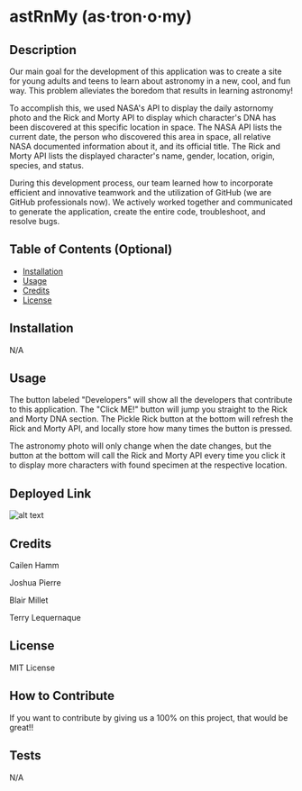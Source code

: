 # astRnMy (as·tron·o·my)

## Description

Our main goal for the development of this application was to create a site for young adults and teens to learn about astronomy in a new, cool, and fun way. This problem alleviates the boredom that results in learning astronomy!

To accomplish this, we used NASA's API to display the daily astornomy photo and the Rick and Morty API to display which character's DNA has been discovered at this specific location in space. 
The NASA API lists the current date, the person who discovered this area in space, all relative NASA documented information about it, and its official title. 
The Rick and Morty API lists the displayed character's name, gender, location, origin, species, and status.

During this development process, our team learned how to incorporate efficient and innovative teamwork and the utilization of GitHub (we are GitHub professionals now). We actively worked together and communicated to generate the application, create the entire code, troubleshoot, and resolve bugs. 

## Table of Contents (Optional)

- [Installation](#installation)
- [Usage](#usage)
- [Credits](#credits)
- [License](#license)

## Installation

N/A

## Usage

The button labeled "Developers" will show all the developers that contribute to this application.
The "Click ME!" button will jump you straight to the Rick and Morty DNA section.
The Pickle Rick button at the bottom will refresh the Rick and Morty API, and locally store how many times the button is pressed.

The astronomy photo will only change when the date changes, but the button at the bottom will call the Rick and Morty API every time you click it to display more characters with found specimen at the respective location. 

## Deployed Link


![alt text](./assets/images/astRnMy.png)

## Credits

Cailen Hamm

Joshua Pierre

Blair Millet

Terry Lequernaque

## License

MIT License 

## How to Contribute

If you want to contribute by giving us a 100% on this project, that would be great!!

## Tests

N/A